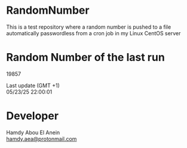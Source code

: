 # RandomNumber    
This is a test repository where a random number is pushed to a file automatically passwordless from a cron job in my Linux CentOS server    
# Random Number of the last run   
19857
      
Last update (GMT +1)    
05/23/25 22:00:01
# Developer    
Hamdy Abou El Anein   
hamdy.aea@protonmail.com
